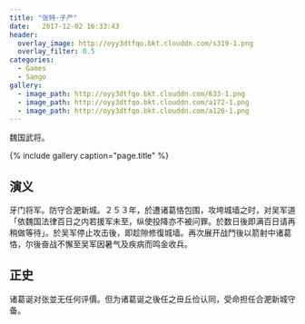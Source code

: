 ```yaml
---
title: "张特·子产"
date:   2017-12-02 16:33:43
header:
  overlay_image: http://oyy3dtfqo.bkt.clouddn.com/s319-1.png
  overlay_filter: 0.5
categories:
  - Games
  - Sango
gallery:
  - image_path: http://oyy3dtfqo.bkt.clouddn.com/633-1.png
  - image_path: http://oyy3dtfqo.bkt.clouddn.com/a172-1.png
  - image_path: http://oyy3dtfqo.bkt.clouddn.com/a126-1.png
---
```


魏国武将。

{% include gallery caption="page.title" %}

## 演义

牙门将军。防守合淝新城。２５３年，於遭诸葛恪包围，攻垮城墙之时，对吴军道「依魏国法律百日之内若援军未至，纵使投降亦不被问罪。於数日後即满百日请再稍做等待」。於吴军停止攻击後，即趁隙修復城墙。再次展开战鬥後以箭射中诸葛恪，尔後奋战不懈至吴军因暑气及疾病而鸣金收兵。

## 正史

诸葛诞对张並无任何评價。但为诸葛诞之後任之毌丘俭认同，受命担任合淝新城守备。